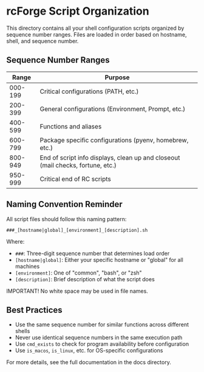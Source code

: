 # rcForge Script Organization

This directory contains all your shell configuration scripts organized by sequence number ranges. Files are loaded in order based on hostname, shell, and sequence number.

## Sequence Number Ranges

| Range   | Purpose                                                                         |
|---------|---------------------------------------------------------------------------------|
| 000-199 | Critical configurations (PATH, etc.)                                            |
| 200-399 | General configurations (Environment, Prompt, etc.)                              |
| 400-599 | Functions and aliases                                                           |
| 600-799 | Package specific configurations (pyenv, homebrew, etc.)                         |
| 800-949 | End of script info displays, clean up and closeout (mail checks, fortune, etc.) |
| 950-999 | Critical end of RC scripts                                                      |

## Naming Convention Reminder

All script files should follow this naming pattern:
```
###_[hostname|global]_[environment]_[description].sh
```

Where:
- `###`: Three-digit sequence number that determines load order
- `[hostname|global]`: Either your specific hostname or "global" for all machines
- `[environment]`: One of "common", "bash", or "zsh"
- `[description]`: Brief description of what the script does

IMPORTANT! No white space may be used in file names.

## Best Practices

- Use the same sequence number for similar functions across different shells
- Never use identical sequence numbers in the same execution path
- Use `cmd_exists` to check for program availability before configuration
- Use `is_macos`, `is_linux`, etc. for OS-specific configurations

For more details, see the full documentation in the docs directory.
